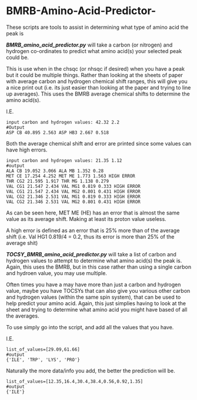 # BMRB-Amino-Acid-Predictor-
These scripts are tools to assist in determining what type of amino acid the peak is

***BMRB_amino_acid_predictor.py*** will take a carbon (or nitrogen) and hydrogen co-ordinates to predict what amino acid(s) your selected peak could be. 

This is use when in the chsqc (or nhsqc if desired) when you have a peak but it could be multiple things. Rather than looking at the sheets of paper with average carbon and hydrogen chemical shift ranges, this will give you a nice print out (i.e. its just easier than looking at the paper and trying to line up averages). This uses the BMRB average chemical shifts to determine the amino acid(s). 

I.E.
```
input carbon and hydrogen values: 42.32 2.2
#Output
ASP CB 40.895 2.563 ASP HB3 2.667 0.518
```
Both the average chemical shift and error are printed since some values can have high errors. 

```
input carbon and hydrogen values: 21.35 1.12
#output
ALA CB 19.052 3.066 ALA MB 1.352 0.28
MET CE 17.254 4.252 MET ME 1.773 1.563 HIGH ERROR
THR CG2 21.595 1.917 THR MG 1.138 0.279
VAL CG1 21.547 2.434 VAL MG1 0.819 0.333 HIGH ERROR
VAL CG1 21.547 2.434 VAL MG2 0.801 0.431 HIGH ERROR
VAL CG2 21.346 2.531 VAL MG1 0.819 0.333 HIGH ERROR
VAL CG2 21.346 2.531 VAL MG2 0.801 0.431 HIGH ERROR
```
As can be seen here, MET ME (HE) has an error that is almost the same value as its average shift. Making at least its proton value useless. 

A high error is defined as an error that is 25% more than of the average shift (i.e. Val HG1 0.819/4 = 0.2, thus its error is more than 25% of the average shit)

***TOCSY_BMRB_amino_acid_predictor.py*** will take a list of carbon and hydrogen values to attempt to determine what amino acid(s) the peak is. Again, this uses the BMRB, but in this case rather than using a single carbon and hydroen value, you may use multiple. 

Often times you have a may have more than just a carbon and hydrogen value, maybe you have TOCSYs that can also give you various other carbon and hydrogen values (within the same spin system), that can be used to help predict your amino acid. Again, this just simplies having to look at the sheet and trying to determine what amino acid you might have based of all the averages. 

To use simply go into the script, and add all the values that you have. 

I.E.
```
list_of_values=[29.09,61.66]
#output
{'ILE', 'TRP', 'LYS', 'PRO'}
```
Naturally the more data/info you add, the better the prediction will be. 
```
list_of_values=[12.35,16.4,30.4,38.4,0.56,0.92,1.35]
#output
{'ILE'}
```
